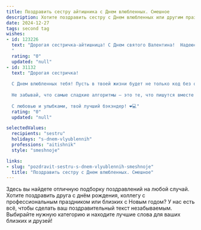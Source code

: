 ```yaml
---
title: Поздравить сестру айтишника с Днем влюбленных. Смешное
description: Хотите поздравить сестру с Днем влюбленных или другим праздником? Наш ИИ создаст незабываемое поздравление, а вы обязательно выделитесь среди других.  
date: 2024-12-27
tags: second tag
wishes:
- id: 123226
  text: "Дорогая сестричка-айтишница! С Днем святого Валентина!  Надеюсь, твой алгоритм поиска второй половинки наконец-то сработал, и тебе не пришлось использовать рекурсивную функцию, чтобы найти свою любовь.  Пусть ваши отношения будут стабильнее, чем Wi-Fi в офисе, и  наполнены счастьем, а не багами!  Желаю тебе океана любви –  без DDoS-атак и вирусов!
  "
  rating: "0"
  updated: "null"
- id: 31132
  text: "Дорогая сестричка!
  
  С Днем влюбленных тебя! Пусть в твоей жизни будет не только код без ошибок, но и любовь, которая компилируется без багов! Желаю, чтобы твое сердце загружалось с высокой скоростью, а романтика всегда находилась на первом сервере!
  
  Не забывай, что самые сладкие алгоритмы – это те, что пишутся вместе с любимым. Пусть ваша любовь обновляется так же быстро, как новые версии ПО, а совместные моменты будут записаны в «облаке» счастья!
  
  С любовью и улыбками, твой лучший бэкэндер! ❤️💻"
  rating: "0"
  updated: "null"

selectedValues:
  recipients: "sestru"
  holidays: "s-dnem-vlyublennih"
  professions: "aitishnik"
  style: "smeshnoje"

links:
- slug: "pozdravit-sestru-s-dnem-vlyublennih-smeshnoje"
  title: "Поздравить сестру с Днем влюбленных. Смешное"
---
```


Здесь вы найдете отличную подборку поздравлений на любой случай.
Хотите поздравить друга с днём рождения, коллегу с профессиональным праздником или близких с Новым годом? У нас есть всё, чтобы сделать ваш поздравительный текст незабываемым. Выбирайте нужную категорию и находите лучшие слова для ваших близких и друзей!
